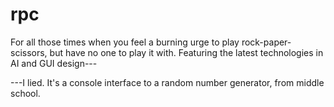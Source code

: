# rpc
For all those times when you feel a burning urge to play rock-paper-scissors, but have no one to play it with.  Featuring the latest technologies in AI and GUI design---

---I lied.  It's a console interface to a random number generator, from middle school.  
